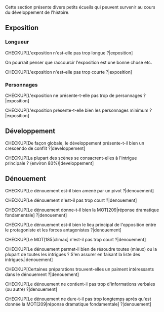 <!-- Page: #524 Écueils divers -->

Cette section présente divers petits écueils qui peuvent survenir au cours du développement de l'histoire.

## Exposition

### Longueur

CHECKUP[L'exposition n'est-elle pas trop longue ?|exposition]

On pourrait penser que raccourcir l'exposition est une bonne chose etc.

CHECKUP[L'exposition n'est-elle pas trop courte ?|exposition] 

### Personnages

CHECKUP[L'exposition ne présente-t-elle pas trop de personnages ?|exposition] 

CHECKUP[L'exposition présente-t-elle bien les personnages minimum ?|exposition] 

## Développement

CHECKUP[De façon globale, le développement présente-t-il bien un crescendo de conflit ?|developpement] 

CHECKUP[La plupart des scènes se consacrent-elles à l'intrigue principale ? (environ 80%)|developpement] 

## Dénouement

CHECKUP[Le dénouement est-il bien amené par un pivot ?|denouement] 

CHECKUP[Le dénouement n'est-il pas trop court ?|denouement] 

CHECKUP[Le dénouement donne-t-il bien la MOT[209|réponse dramatique fondamentale] ?|denouement] 

CHECKUP[Le dénouement est-il bien le lieu principal de l'opposition entre le protagoniste et les forces antagonistes ?|denouement] 

CHECKUP[Le MOT[185|climax] n'est-il pas trop court ?|denouement] 

CHECKUP[Le dénouement permet-il bien de résoudre toutes (mieux) ou la plupart de toutes les intrigues ? S'en assurer en faisant la liste des intrigues.|denouement] 

CHECKUP[Certaines préparations trouvent-elles un paiment intéressants dans le dénouement ?|denouement] 

CHECKUP[Le dénouement ne contient-il pas trop d'informations verbales (ou autre) ?|denouement] 

CHECKUP[Le dénouement ne dure-t-il pas trop longtemps après qu'est donnée la MOT[209|réponse dramatique fondamentale] ?|denouement] 
